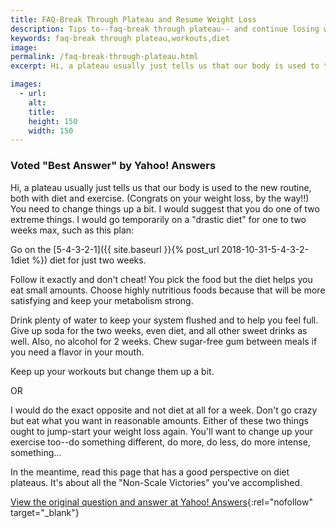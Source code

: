 ```yaml
---
title: FAQ-Break Through Plateau and Resume Weight Loss
description: Tips to--faq-break through plateau-- and continue losing weight by changing the intensity of your workouts and changing up your diet.
keywords: faq-break through plateau,workouts,diet
image: 
permalink: /faq-break-through-plateau.html
excerpt: Hi, a plateau usually just tells us that our body is used to the new routine, both with diet and exercise.

images:
  - url: 
    alt: 
    title: 
    height: 150
    width: 150
---
```


### Voted "Best Answer" by Yahoo! Answers

Hi, a plateau usually just tells us that our body is used to the new routine, both with diet and exercise. (Congrats on your weight loss, by the way!!) You need to change things up a bit. I would suggest that you do one of two extreme things. I would go temporarily on a "drastic diet" for one to two weeks max, such as this plan:

Go on the [5-4-3-2-1]({{ site.baseurl }}{% post_url 2018-10-31-5-4-3-2-1diet %}) diet for just two weeks.

Follow it exactly and don't cheat! You pick the food but the diet helps you eat small amounts. Choose highly nutritious foods because that will be more satisfying and keep your metabolism strong.

Drink plenty of water to keep your system flushed and to help you feel full. Give up soda for the two weeks, even diet, and all other sweet drinks as well. Also, no alcohol for 2 weeks. Chew sugar-free gum between meals if you need a flavor in your mouth. 

Keep up your workouts but change them up a bit.

OR

I would do the exact opposite and not diet at all for a week. Don't go crazy but eat what you want in reasonable amounts. Either of these two things ought to jump-start your weight loss again. You'll want to change up your exercise too--do something different, do more, do less, do more intense, something...

In the meantime, read this page that has a good perspective on diet plateaus. It's about all the "Non-Scale Victories" you've accomplished.

[View the original question and answer at Yahoo! Answers](http://answers.yahoo.com/question/?qid=20081024170941AAuO5bU){:rel="nofollow" target="_blank"}